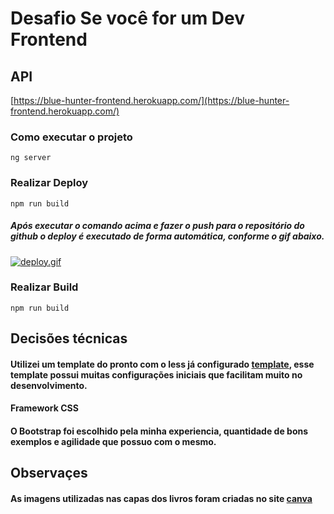 # Desafio Se você for um Dev Frontend

## API
[https://blue-hunter-frontend.herokuapp.com/](https://blue-hunter-frontend.herokuapp.com/)

### Como executar o projeto
```ng server```

### Realizar Deploy
```npm run build```
##### Após executar o comando acima e fazer o push para o repositório do github o deploy é executado de forma automática, conforme o gif abaixo.
[![deploy.gif](https://s33.postimg.org/qtc509tzz/deploy.gif)](https://postimg.org/image/oc0dt0a3f/)

### Realizar Build
```npm run build```

## Decisões técnicas
####  Utilizei um template do pronto com o less já configurado [template](https://github.com/angular/angular-cli), esse template  possui muitas configurações iniciais que facilitam muito no desenvolvimento.

#### Framework CSS
#### O Bootstrap foi escolhido pela minha experiencia, quantidade de bons exemplos e agilidade que possuo com o mesmo.

## Observaçes
#### As imagens utilizadas nas capas dos livros foram criadas no site [canva](https://www.canva.com/pt_br/criar/capa-livro/)
